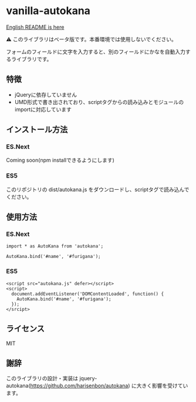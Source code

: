# vanilla-autokana

[English README is here](https://github.com/ryo-utsunomiya/vanilla-autokana/blob/master/README_en.md)

:warning: このライブラリはベータ版です。本番環境では使用しないでください。

フォームのフィールドに文字を入力すると、別のフィールドにかなを自動入力するライブラリです。

## 特徴

- jQueryに依存していません
- UMD形式で書き出されており、scriptタグからの読み込みとモジュールのimportに対応しています

## インストール方法

### ES.Next

Coming soon(npm installできるようにします)

### ES5

このリポジトリの dist/autokana.js をダウンロードし、scriptタグで読み込んでください。


## 使用方法

### ES.Next

```
import * as AutoKana from 'autokana';

AutoKana.bind('#name', '#furigana');
```

### ES5


```
<script src="autokana.js" defer></script>
<script>
  document.addEventListener('DOMContentLoaded', function() {
    AutoKana.bind('#name', '#furigana');
  });
</srcipt>
```

## ライセンス

MIT

## 謝辞

このライブラリの設計・実装は jquery-autokana(https://github.com/harisenbon/autokana) に大きく影響を受けています。

